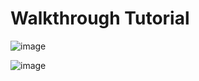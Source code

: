 # Walkthrough Tutorial

![image](https://github.com/user-attachments/assets/3c58314c-0f42-4d9c-9527-890db55bf768)

![image](https://github.com/user-attachments/assets/67e672c7-a7d3-4cdc-874a-fad7d5001e82)
